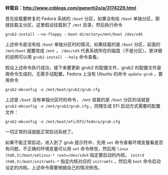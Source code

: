 **转载自：<http://www.cnblogs.com/gamerh2o/p/3174229.html>**

首先挂载要修复的 Fedora 系统的 `/boot` 分区，如果没有给 `/boot` 单独分区，那就挂载主分区，这里假设挂载到了 `/mnt` 目录，然后执行命令

	grub2-install --no-floppy --boot-directory=/mnt/boot /dev/sdX

上述命令是没有给 `/boot` 单独分区时的情况，如果挂载的是 `/boot` 分区，前面的 `/mnt/boot` 就要改成 `/mnt` ， `/dev/sdX` 代表系统所在的磁盘（不是分区）。更详细的说明可以用 `grub2-install --help` 命令查看。

假设上述命令执行成功，接下来要更新 grub2 的配置文件，grub2 的配置文件是用命令生成的，无需手动配置。Fedora 上没有 Ubuntu 的命令 `update-grub` ，要用命令

	grub2-mkconfig -o /mnt/boot/grub2/grub.cfg

上述是 `/boot` 没有单独分区时的命令， `/mnt` 挂载的是 `/boot` 分区的话就是 `grub2-mkconfig -o /mnt/grub2/grub.cfg` ，同理生成 EFI 启动方式需要的配置文件：

	grub2-mkconfig -o /mnt/boot/efi/EFI/fedora/grub.cfg

一切正常的话就能正常启动系统了。

如果不能正常启动，进入到了 grub 提示符中，先用 `set` 命令查看环境变量看是否有问题，不正确的环境变量可以用 `set` 命令修改，然后用 `linux (hd0,3)/boot/vmlinuz-* root=/dev/sdxX` 指定要启动的内核， `initrd (hd0,3)/boot/initramfs-*` 指定内核对应的 `initramfs` ，然后用 `boot` 命令启动设定的内核。上述命令需要根据自己的情况修改。
